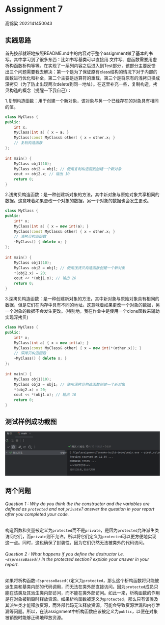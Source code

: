 # Assignment 7

高锦梁 2022141450043

## 实践思路

首先按部就班地按照README.md中的内容对于整个assignment做了基本的书写。其中学习到了很多东西：比如书写基类可以直接用.文件写、虚函数需要用虚析构函数析构等等。在实现了一系列内容之后进入到Test部分，该部分主要反馈出三个问题需要我去解决：第一个是为了保证原有class结构的情况下对于内部的函数进行优化和补全，第二个主要是运算符的重载，第三个是将原有的浅拷贝换成深拷贝（为了防止出现两次delete到同一地址）。在这里补充一些，复制构造，拷贝构造的概念（提醒一下我自己）：

1.复制构造函数：用于创建一个新对象，该对象与另一个已经存在的对象具有相同的值。

```C++
class MyClass {
public:
    int x;
    MyClass(int a) { x = a; }
    MyClass(const MyClass& other) { x = other.x; } 
    // 复制构造函数
};

int main() {
    MyClass obj1(10);
    MyClass obj2 = obj1; // 使用复制构造函数创建一个新对象
    cout << obj2.x; // 输出 10
    return 0;
}
```

2.浅拷贝构造函数：是一种创建新对象的方法，其中新对象与原始对象共享相同的数据。这意味着如果更改一个对象的数据，另一个对象的数据也会发生更改。

```c++
class MyClass {
public:
    int* x;
    MyClass(int a) { x = new int(a); }
    MyClass(const MyClass& other) { x = other.x; } 
    // 浅拷贝构造函数
    ~MyClass() { delete x; }
};

int main() {
    MyClass obj1(10);
    MyClass obj2 = obj1; // 使用浅拷贝构造函数创建一个新对象
    *(obj2.x) = 20;
    cout << *(obj1.x); // 输出 20
    return 0;
}
```

3.深拷贝构造函数：是一种创建新对象的方法，其中新对象与原始对象具有相同的数据，但是它们在内存中具有不同的地址。这意味着如果更改一个对象的数据，另一个对象的数据不会发生更改。(特别地，我在作业中是使用一个clone函数来辅助实现深拷贝)

```C++
class MyClass {
public:
    int* x;
    MyClass(int a) { x = new int(a); }
    MyClass(const MyClass& other) { x = new int(*(other.x)); } 
    // 深拷贝构造函数
    ~MyClass() { delete x; }
};

int main() {
    MyClass obj1(10);
    MyClass obj2 = obj1; // 使用深拷贝构造函数创建一个新对象
    *(obj2.x) = 20;
    cout << *(obj1.x); // 输出 10
    return 0;
}
```

## 测试样例成功截图

![Test](.\images\Test.png)

## 两个问题

###### Question 1 : Why do you think the the constructor and the variables are defined as `protected` and not `private`? answer the question in your report after you completed your code.

构造函数和变量被定义为`protected`而不是`private`，是因为`protected`允许派生类访问它们，而`private`则不允许。所以将它们定义为`protected`可以更方便地实现这一点。同时，这也确保了封装性，因为它们仍然无法被类外的代码访问。

###### Question 2 : What happens if you define the destructor i.e. `~EspressoBased()` in the protected section? explain your answer in your report.

如果将析构函数`~EspressoBased()`定义为`protected`，那么这个析构函数将只能被派生类和基类内部的代码调用，而无法在类外部直接访问。因为`protected`成员只能在该类及其派生类内部访问，而不能在类外部访问。如此一来，析构函数的作用是在对象被销毁时释放资源。如果析构函数被定义为`protected`，那么只有该类及其派生类才能释放资源，而外部代码无法释放资源。可能会导致资源泄漏和内存泄漏等问题。所以，在该assignment中析构函数应该被定义为`public`，以便在对象被销毁时能够正确地释放资源。